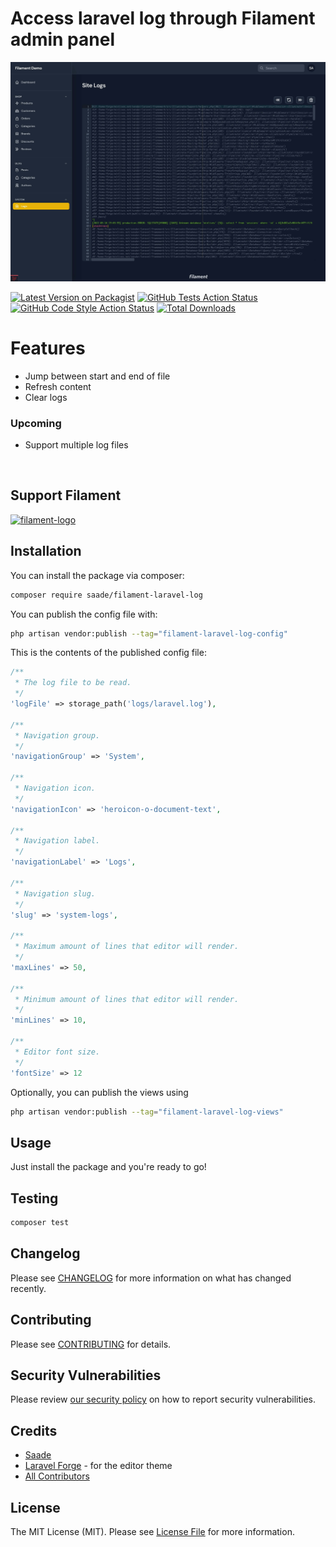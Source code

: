 # Access laravel log through Filament admin panel

![Log Viewer](./art/preview.jpeg)

[![Latest Version on Packagist](https://img.shields.io/packagist/v/saade/filament-laravel-log.svg?style=flat-square)](https://packagist.org/packages/saade/filament-laravel-log)
[![GitHub Tests Action Status](https://img.shields.io/github/workflow/status/saade/filament-laravel-log/run-tests?label=tests)](https://github.com/saade/filament-laravel-log/actions?query=workflow%3Arun-tests+branch%3Amain)
[![GitHub Code Style Action Status](https://img.shields.io/github/workflow/status/saade/filament-laravel-log/Check%20&%20fix%20styling?label=code%20style)](https://github.com/saade/filament-laravel-log/actions?query=workflow%3A"Check+%26+fix+styling"+branch%3Amain)
[![Total Downloads](https://img.shields.io/packagist/dt/saade/filament-laravel-log.svg?style=flat-square)](https://packagist.org/packages/saade/filament-laravel-log)

# Features

- Jump between start and end of file
- Refresh content
- Clear logs

### Upcoming
- Support multiple log files

<br>

## Support Filament

<a href="https://github.com/sponsors/danharrin">
<img width="320" alt="filament-logo" src="https://filamentadmin.com/images/sponsor-banner.jpg">
</a>

<br>

## Installation

You can install the package via composer:

```bash
composer require saade/filament-laravel-log
```

You can publish the config file with:

```bash
php artisan vendor:publish --tag="filament-laravel-log-config"
```

This is the contents of the published config file:

```php
/**
 * The log file to be read.
 */
'logFile' => storage_path('logs/laravel.log'),

/**
 * Navigation group.
 */
'navigationGroup' => 'System',

/**
 * Navigation icon.
 */
'navigationIcon' => 'heroicon-o-document-text',

/**
 * Navigation label.
 */
'navigationLabel' => 'Logs',

/**
 * Navigation slug.
 */
'slug' => 'system-logs',

/**
 * Maximum amount of lines that editor will render.
 */
'maxLines' => 50,

/**
 * Minimum amount of lines that editor will render.
 */
'minLines' => 10,

/**
 * Editor font size.
 */
'fontSize' => 12
```

Optionally, you can publish the views using

```bash
php artisan vendor:publish --tag="filament-laravel-log-views"
```

## Usage

Just install the package and you're ready to go!

## Testing

```bash
composer test
```

## Changelog

Please see [CHANGELOG](CHANGELOG.md) for more information on what has changed recently.

## Contributing

Please see [CONTRIBUTING](.github/CONTRIBUTING.md) for details.

## Security Vulnerabilities

Please review [our security policy](../../security/policy) on how to report security vulnerabilities.

## Credits

- [Saade](https://github.com/saade)
- [Laravel Forge](https://forge.laravel.com) - for the editor theme
- [All Contributors](../../contributors)

## License

The MIT License (MIT). Please see [License File](LICENSE.md) for more information.
